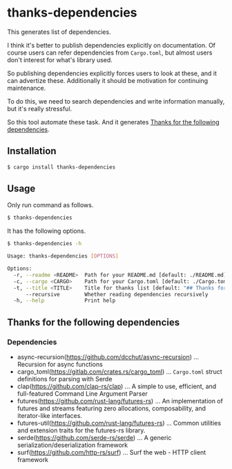 # thanks-dependencies

This generates list of dependencies.

I think it's better to publish dependencies explicitly on documentation. Of course users can refer dependencies from `Cargo.toml`, but almost users don't interest for what's library used.

So publishing dependencies explicitly forces users to look at these, and it can advertize these. Additionally it should be motivation for continuing maintenance.

To do this, we need to search dependencies and write information manually, but it's really stressful.

So this tool automate these task. And it generates [Thanks for the following dependencies](#Thanks-for-the-following-dependencies).

## Installation

```sh
$ cargo install thanks-dependencies
```

## Usage

Only run command as follows.

```sh
$ thanks-dependencies
```

It has the following options.

```sh
$ thanks-dependencies -h

Usage: thanks-dependencies [OPTIONS]

Options:
  -r, --readme <README>  Path for your README.md [default: ./README.md]
  -c, --cargo <CARGO>    Path for your Cargo.toml [default: ./Cargo.toml]
  -t, --title <TITLE>    Title for thanks list [default: "## Thanks for the following dependencies"]
      --recursive        Whether reading dependencies recursively
  -h, --help             Print help
```

## Thanks for the following dependencies
### Dependencies
- async-recursion(https://github.com/dcchut/async-recursion) ... Recursion for async functions
- cargo_toml(https://gitlab.com/crates.rs/cargo_toml) ... `Cargo.toml` struct definitions for parsing with Serde
- clap(https://github.com/clap-rs/clap) ... A simple to use, efficient, and full-featured Command Line Argument Parser
- futures(https://github.com/rust-lang/futures-rs) ... An implementation of futures and streams featuring zero allocations, composability, and iterator-like interfaces. 
- futures-util(https://github.com/rust-lang/futures-rs) ... Common utilities and extension traits for the futures-rs library. 
- serde(https://github.com/serde-rs/serde) ... A generic serialization/deserialization framework
- surf(https://github.com/http-rs/surf) ... Surf the web - HTTP client framework

<!-- Generated by thanks-dependencies -->
